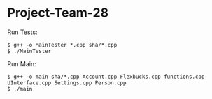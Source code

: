 # Project-Team-28
Run Tests:
``` 
$ g++ -o MainTester *.cpp sha/*.cpp
$ ./MainTester
```
Run Main:
```
$ g++ -o main sha/*.cpp Account.cpp Flexbucks.cpp functions.cpp UInterface.cpp Settings.cpp Person.cpp
$ ./main
```
